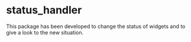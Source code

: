 # status_handler

This package has been developed to change the status of widgets and to give a look to the new situation.

<!-- ## Getting Started -->

